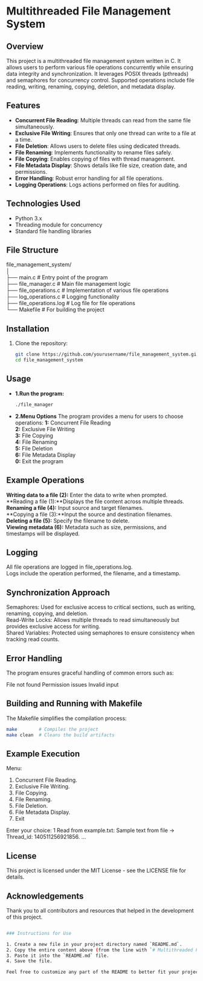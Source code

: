 # Multithreaded File Management System

## Overview

This project is a multithreaded file management system written in C. It allows users to perform various file operations concurrently while ensuring data integrity and synchronization. It leverages POSIX threads (pthreads) and semaphores for concurrency control. Supported operations include file reading, writing, renaming, copying, deletion, and metadata display.

## Features

- **Concurrent File Reading**: Multiple threads can read from the same file simultaneously.
- **Exclusive File Writing**: Ensures that only one thread can write to a file at a time.
- **File Deletion**: Allows users to delete files using dedicated threads.
- **File Renaming**: Implements functionality to rename files safely.
- **File Copying**: Enables copying of files with thread management.
- **File Metadata Display**: Shows details like file size, creation date, and permissions.
- **Error Handling**: Robust error handling for all file operations.
- **Logging Operations**: Logs actions performed on files for auditing.

## Technologies Used

- Python 3.x
- Threading module for concurrency
- Standard file handling libraries

## File Structure

file_management_system/<br>
│<br>
├── main.c                 # Entry point of the program<br>
├── file_manager.c         # Main file management logic<br>
├── file_operations.c      # Implementation of various file operations<br>
├── log_operations.c       # Logging functionality<br>
├── file_operations.log    # Log file for file operations<br>
└── Makefile               # For building the project<br>


## Installation

1. Clone the repository:

   ```bash
   git clone https://github.com/yourusername/file_management_system.git
   cd file_management_system
   ```

## Usage

- **1.Run the program:**
  ```bash
  ./file_manager
  ```

- **2.Menu Options**
The program provides a menu for users to choose operations:
**1:** Concurrent File Reading<br>
**2:** Exclusive File Writing<br>
**3:** File Copying<br>
**4:** File Renaming<br>
**5:** File Deletion<br>
**6:** File Metadata Display<br>
**0:** Exit the program<br>

## Example Operations
**Writing data to a file (2):** Enter the data to write when prompted.<br>
**Reading a file (1):**Displays the file content across multiple threads.<br>
**Renaming a file (4):** Input source and target filenames.<br>
**Copying a file (3):**Input the source and destination filenames.<br>
**Deleting a file (5):** Specify the filename to delete.<br>
**Viewing metadata (6):** Metadata such as size, permissions, and timestamps will be displayed.

## Logging

All file operations are logged in file_operations.log.<br>
Logs include the operation performed, the filename, and a timestamp.

## Synchronization Approach
Semaphores: Used for exclusive access to critical sections, such as writing, renaming, copying, and deletion.<br>
Read-Write Locks: Allows multiple threads to read simultaneously but provides exclusive access for writing.<br>
Shared Variables: Protected using semaphores to ensure consistency when tracking read counts.

## Error Handling

The program ensures graceful handling of common errors such as:

File not found
Permission issues
Invalid input


## Building and Running with Makefile
The Makefile simplifies the compilation process:
```bash
make        # Compiles the project
make clean  # Cleans the build artifacts

```

## Example Execution
Menu:
1. Concurrent File Reading.
2. Exclusive File Writing.
3. File Copying.
4. File Renaming.
5. File Deletion.
6. File Metadata Display.
0. Exit

Enter your choice: 1
Read from example.txt: Sample text from file -> Thread_id: 140511256921856.
...

## License

This project is licensed under the MIT License - see the LICENSE file for details.

## Acknowledgements

Thank you to all contributors and resources that helped in the development of this project.

```bash

### Instructions for Use

1. Create a new file in your project directory named `README.md`.
2. Copy the entire content above (from the line with `# Multithreaded File Management System` to the end).
3. Paste it into the `README.md` file.
4. Save the file.

Feel free to customize any part of the README to better fit your project!
```
